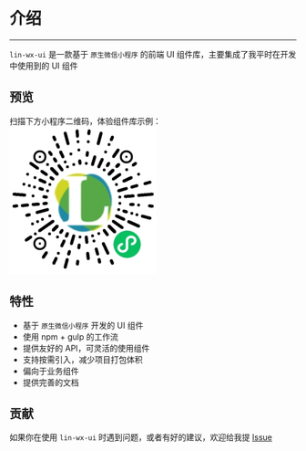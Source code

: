 # 介绍

---

`lin-wx-ui` 是一款基于 `原生微信小程序` 的前端 UI 组件库，主要集成了我平时在开发中使用到的 UI 组件

## 预览

扫描下方小程序二维码，体验组件库示例：
<img class='wx-qrcode' src='../../assets/img/qrcode.jpg' />

## 特性

- 基于 `原生微信小程序` 开发的 UI 组件
- 使用 npm + gulp 的工作流
- 提供友好的 API，可灵活的使用组件
- 支持按需引入，减少项目打包体积
- 偏向于业务组件
- 提供完善的文档

<!-- ## 浏览器支持

- 现代浏览器和 IE10 及以上
- [Electron](http://electron.atom.io/) -->

## 贡献

如果你在使用 `lin-wx-ui` 时遇到问题，或者有好的建议，欢迎给我提 [Issue](https://github.com/c10342/lin-wx-ui/issues)
